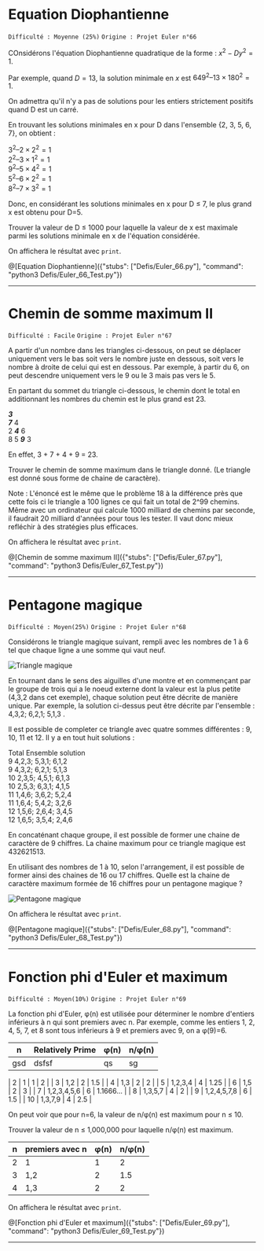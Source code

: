 # Equation Diophantienne
`Difficulté : Moyenne (25%)`
`Origine : Projet Euler n°66`

COnsidérons l'équation Diophantienne quadratique de la forme :
$`x^2-Dy^2=1`$.

Par exemple, quand $`D=13`$, la solution minimale en $`x`$ est $`649^2 – 13×180^2 = 1`$.

On admettra qu'il n'y a pas de solutions pour les entiers strictement positifs quand D est un carré.

En trouvant les solutions minimales en x pour D dans l'ensemble {2, 3, 5, 6, 7}, on obtient :

$`3^2 – 2×2^2 = 1`$  
$`2^2 – 3×1^2 = 1`$  
$`9^2 – 5×4^2 = 1`$  
$`5^2 – 6×2^2 = 1`$  
$`8^2 – 7×3^2 = 1`$  

Donc, en considérant les solutions minimales en x pour D ≤ 7, le plus grand x est obtenu pour D=5.

Trouver la valeur de D ≤ 1000 pour laquelle la valeur de x est maximale parmi les solutions minimale en x de l'équation considérée.

On affichera le résultat avec `print`.

@[Equation Diophantienne]({"stubs": ["Defis/Euler_66.py"], "command": "python3 Defis/Euler_66_Test.py"})

---

# Chemin de somme maximum II
`Difficulté : Facile`
`Origine : Projet Euler n°67`

A partir d'un nombre dans les triangles ci-dessous, on peut se déplacer uniquement vers le bas soit vers le nombre juste en dessous, soit vers le nombre à droite de celui qui est en dessous. Par exemple, à partir du 6, on peut descendre uniquement vers le 9 ou le 3 mais pas vers le 5.

En partant du sommet du triangle ci-dessous, le chemin dont le total en additionnant les nombres du chemin est le plus grand est 23.

***3***  
***7*** 4  
2 ***4*** 6  
8 5 ***9*** 3  

En effet, 3 + 7 + 4 + 9 = 23.

Trouver le chemin de somme maximum dans le triangle donné. (Le triangle est donné sous forme de chaine de caractère).

Note : L'énoncé est le même que le problème 18 à la différence près que cette fois ci le triangle a 100 lignes ce qui fait un total de 2^99 chemins. Même avec un ordinateur qui calcule 1000 milliard de chemins par seconde, il faudrait 20 milliard d'années pour tous les tester. Il vaut donc mieux refléchir à des stratégies plus efficaces.

On affichera le résultat avec `print`.

@[Chemin de somme maximum II]({"stubs": ["Defis/Euler_67.py"], "command": "python3 Defis/Euler_67_Test.py"})

---

# Pentagone magique
`Difficulté : Moyen(25%)`
`Origine : Projet Euler n°68`

Considérons le triangle magique suivant, rempli avec les nombres de 1 à 6 tel que chaque ligne a une somme qui vaut neuf.

![Triangle magique](https://projecteuler.net/project/images/p068_1.gif)

En tournant dans le sens des aiguilles d'une montre et en commençant par le groupe de trois qui a le noeud externe dont la valeur est la plus petite (4,3,2 dans cet exemple), chaque solution peut être décrite de manière unique. Par exemple, la solution ci-dessus peut être décrite par l'ensemble : 4,3,2; 6,2,1; 5,1,3 .

Il est possible de completer ce triangle avec quatre sommes différentes : 9, 10, 11 et 12. Il y a en tout huit solutions : 

Total	 Ensemble solution   
9	  4,2,3; 5,3,1; 6,1,2  
9	  4,3,2; 6,2,1; 5,1,3  
10	2,3,5; 4,5,1; 6,1,3  
10	2,5,3; 6,3,1; 4,1,5  
11	1,4,6; 3,6,2; 5,2,4  
11	1,6,4; 5,4,2; 3,2,6  
12	1,5,6; 2,6,4; 3,4,5  
12	1,6,5; 3,5,4; 2,4,6  

En concaténant chaque groupe, il est possible de former une chaine de caractère de 9 chiffres. La chaine maximum pour ce triangle magique est 432621513.

En utilisant des nombres de 1 à 10, selon l'arrangement, il est possible de former ainsi des chaines de 16 ou 17 chiffres. Quelle est la chaine de caractère maximum formée de 16 chiffres pour un pentagone magique ?

![Pentagone magique](https://projecteuler.net/project/images/p068_2.gif)

On affichera le résultat avec `print`.

@[Pentagone magique]({"stubs": ["Defis/Euler_68.py"], "command": "python3 Defis/Euler_68_Test.py"})

---

# Fonction phi d'Euler et maximum
`Difficulté : Moyen(10%)`
`Origine : Projet Euler n°69`

La fonction phi d'Euler, φ(n) est utilisée pour déterminer le nombre d'entiers inférieurs à n qui sont premiers avec  n. Par exemple, comme les entiers 1, 2, 4, 5, 7, et 8 sont tous inférieurs à 9 et premiers avec 9, on a φ(9)=6.

| n  | Relatively Prime | φ(n) | n/φ(n) |
| -- | ---------------- | ---- | ------ |
| gsd | dsfsf | qs | sg |


| 2 |	1 |	1 |	2 |
| 3 |	1,2 |	2 |	1.5 |
| 4 |	1,3 |	2 | 2 |
| 5 |	1,2,3,4 |	4 |	1.25 |
| 6 |	1,5 |	2 |	3 |
| 7 |	1,2,3,4,5,6 |	6 |	1.1666... |
| 8 |	1,3,5,7 |	4 |	2 |
| 9 |	1,2,4,5,7,8 |	6 |	1.5 |
| 10 | 1,3,7,9 | 4 |	2.5 |

On peut voir que pour n=6, la valeur de n/φ(n) est maximum pour n ≤ 10.

Trouver la valeur de n ≤ 1,000,000 pour laquelle n/φ(n) est maximum.

| n | premiers avec n | φ(n)| n/φ(n) |
| ------ | ----------- | ---- | ---- |
| 2 | 1 | 1 | 2 |
| 3 | 1,2 | 2 | 1.5 |
| 4 | 1,3 | 2 | 2 |

On affichera le résultat avec `print`.

@[Fonction phi d'Euler et maximum]({"stubs": ["Defis/Euler_69.py"], "command": "python3 Defis/Euler_69_Test.py"})

---
